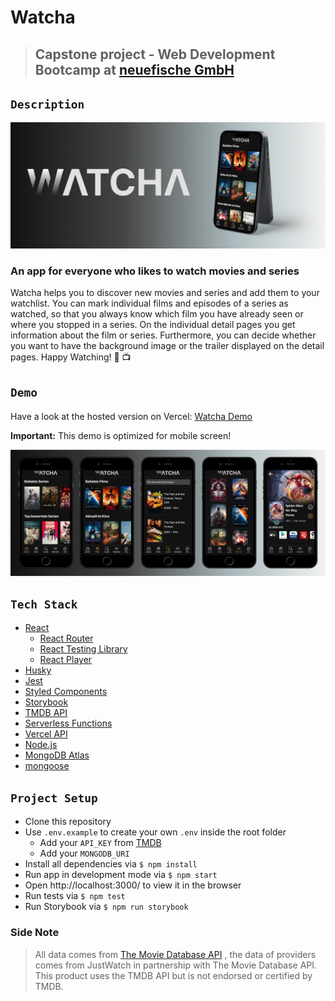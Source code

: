 # Watcha

> ## Capstone project - Web Development Bootcamp at [neuefische GmbH](https://www.neuefische.de)

## `Description`

![Watcha](/public/images/header.png)

### An app for everyone who likes to watch movies and series

Watcha helps you to discover new movies and series and add them to your watchlist. You can mark individual films and episodes of a series as watched, so that you always know which film you have already seen or where you stopped in a series. On the individual detail pages you get information about the film or series. Furthermore, you can decide whether you want to have the background image or the trailer displayed on the detail pages. Happy Watching! 🍿 📺

## `Demo`

Have a look at the hosted version on Vercel: [Watcha Demo](https://watcha.vercel.app/)

**Important:** This demo is optimized for mobile screen!

![App screens](/public/images/screens.png)

## `Tech Stack`

- [React](https://reactjs.org/)
  - [React Router](https://reactrouter.com/)
  - [React Testing Library](https://testing-library.com/docs/react-testing-library/intro/)
  - [React Player](https://github.com/CookPete/react-player)
- [Husky](https://typicode.github.io/husky/#/)
- [Jest](https://jestjs.io/)
- [Styled Components](https://styled-components.com/)
- [Storybook](https://storybook.js.org/)
- [TMDB API](https://www.themoviedb.org/)
- [Serverless Functions](https://vercel.com/docs/concepts/functions/serverless-functions)
- [Vercel API](https://vercel.com/docs/rest-api)
- [Node.js](https://nodejs.org/en/)
- [MongoDB Atlas](https://www.mongodb.com/de-de/cloud/atlas/register)
- [mongoose](https://mongoosejs.com/)

## `Project Setup`

- Clone this repository
- Use `.env.example` to create your own `.env` inside the root folder
  - Add your `API_KEY` from [TMDB](https://www.themoviedb.org/)
  - Add your `MONGODB_URI`
- Install all dependencies via `$ npm install`
- Run app in development mode via `$ npm start`
- Open http://localhost:3000/ to view it in the browser
- Run tests via `$ npm test`
- Run Storybook via `$ npm run storybook`

### Side Note

> All data comes from [The Movie Database API](https://www.themoviedb.org/)
> , the data of providers comes from JustWatch in partnership with The Movie Database API.
> This product uses the TMDB API but is not endorsed or certified by TMDB.
